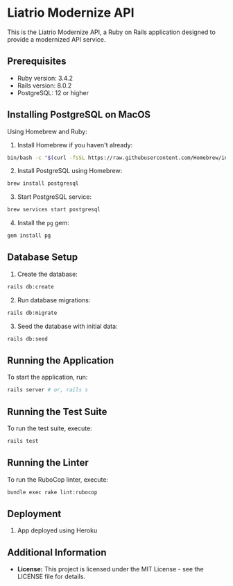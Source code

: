 # Liatrio Modernize API

This is the Liatrio Modernize API, a Ruby on Rails application designed to provide a modernized API service.

## Prerequisites

- Ruby version: 3.4.2
- Rails version: 8.0.2
- PostgreSQL: 12 or higher

## Installing PostgreSQL on MacOS

Using Homebrew and Ruby:

1. Install Homebrew if you haven't already:

```sh
bin/bash -c "$(curl -fsSL https://raw.githubusercontent.com/Homebrew/install/HEAD/install.sh)"
```

2. Install PostgreSQL using Homebrew:

```sh
brew install postgresql
```

3. Start PostgreSQL service:

```sh
brew services start postgresql
```

4. Install the `pg` gem:

```sh
gem install pg
```

## Database Setup

1. Create the database:

```sh
rails db:create
```

2. Run database migrations:

```sh
rails db:migrate
```

3. Seed the database with initial data:

```sh
rails db:seed
```

## Running the Application

To start the application, run:

```sh
rails server # or, rails s
```

## Running the Test Suite

To run the test suite, execute:

```sh
rails test
```

## Running the Linter

To run the RuboCop linter, execute:

```sh
bundle exec rake lint:rubocop
```

## Deployment

1. App deployed using Heroku

## Additional Information

- **License:** This project is licensed under the MIT License - see the LICENSE file for details.
